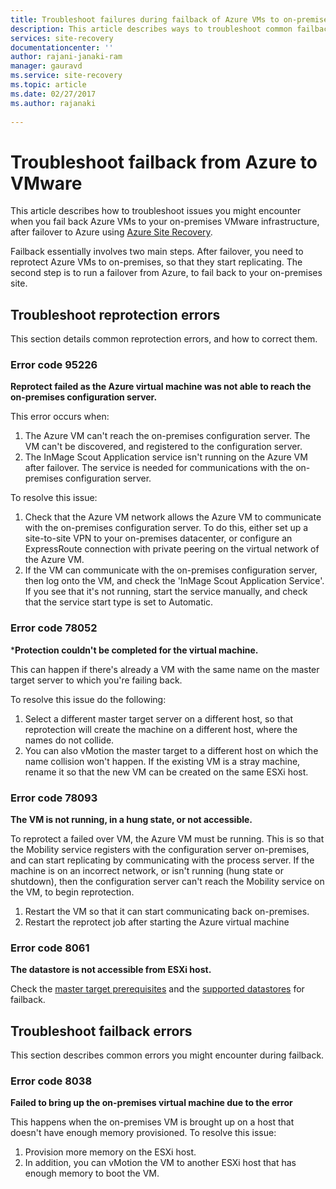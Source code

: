 ```yaml
---
title: Troubleshoot failures during failback of Azure VMs to on-premises VMware with Azure Site Recovery | Microsoft Docs
description: This article describes ways to troubleshoot common failback and reprotection errors during failback to VMware from Azure, using Azure Site Recovery.    
services: site-recovery
documentationcenter: ''
author: rajani-janaki-ram
manager: gauravd
ms.service: site-recovery
ms.topic: article
ms.date: 02/27/2017
ms.author: rajanaki
 
---
```


# Troubleshoot failback from Azure to VMware

This article describes how to troubleshoot issues you might encounter when you fail back Azure VMs to your on-premises VMware infrastructure, after failover to Azure using [Azure Site Recovery](site-recovery-overview.md).

Failback essentially involves two main steps. After failover, you need to reprotect Azure VMs to on-premises, so that they start replicating. The second step is to run a failover from Azure, to fail back to your on-premises site. 

## Troubleshoot reprotection errors

This section details common reprotection errors, and how to correct them.

### Error code 95226

**Reprotect failed as the Azure virtual machine was not able to reach the on-premises configuration server.**

This error occurs when:

1. The Azure VM can't reach the on-premises configuration server. The VM can't be discovered, and registered to the configuration server. 
2. The InMage Scout Application service isn't running on the Azure VM after failover. The service is needed for communications with the on-premises configuration server.

To resolve this issue:

1. Check that the Azure VM network allows the Azure VM to communicate with the on-premises configuration server. To do this, either set up a site-to-site VPN to your on-premises datacenter, or configure an ExpressRoute connection with private peering on the virtual network of the Azure VM. 
2. If the VM can communicate with the on-premises configuration server, then log onto the VM, and check the 'InMage Scout Application Service'. If you see that it's not running, start the service manually, and check that the service start type is set to Automatic.

### Error code 78052

***Protection couldn't be completed for the virtual machine.**

This can happen if there's already a VM with the same name on the master target server to which you're failing back.

To resolve this issue do the following:
1. Select a different master target server on a different host, so that reprotection will create the machine on a different host, where the names do not collide. 
2. You can also vMotion the master target to a different host on which the name collision won't happen. If the existing VM is a stray machine,  rename it so that the new VM can be created on the same ESXi host.

### Error code 78093

**The VM is not running, in a hung state, or not accessible.**

To reprotect a failed over VM, the Azure VM must be running. This is so that the Mobility service registers with the configuration server on-premises, and can start replicating by communicating with the process server. If the machine is on an incorrect network, or isn't running (hung state or shutdown), then the configuration server can't reach the Mobility service on the VM, to begin reprotection. 

1. Restart the VM so that it can start communicating back on-premises.
2. Restart the reprotect job after starting the Azure virtual machine

### Error code 8061

**The datastore is not accessible from ESXi host.**

Check the [master target prerequisites](site-recovery-how-to-reprotect.md#common-things-to-check-after-completing-installation-of-the-master-target-server) and the [supported datastores](site-recovery-how-to-reprotect.md#what-datastore-types-are-supported-on-the-on-premises-esxi-host-during-failback) for failback.


## Troubleshoot failback errors

This section describes common errors you might encounter during failback.

### Error code 8038

**Failed to bring up the on-premises virtual machine due to the error**

This happens when the on-premises VM is brought up on a host that doesn't have enough memory provisioned. To resolve this issue:

1. Provision more memory on the ESXi host.
2. In addition, you can vMotion the VM to another ESXi host that has enough memory to boot the VM.
